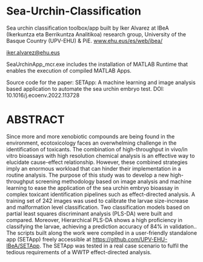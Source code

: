 # Sea-Urchin-Classification
Sea urchin classification toolbox/app built by Iker Alvarez at IBeA (Ikerkuntza eta Berrikuntza Analitikoa) research group, University of the Basque Country (UPV-EHU) & PiE. www.ehu.eus/es/web/ibea/

iker.alvarez@ehu.eus

SeaUrchinApp_mcr.exe includes the installation of MATLAB Runtime that enables the execution of compiled MATLAB Apps. 

Source code for the paper: SETApp: A machine learning and image analysis based application to automate the sea urchin embryo test. DOI: 10.1016/j.ecoenv.2022.113728

# ABSTRACT

Since more and more xenobiotic compounds are being found in the environment, ecotoxicology faces an overwhelming challenge in the identification of toxicants. The combination of high-throughput in vivo/in vitro bioassays with high resolution chemical analysis is an effective way to elucidate cause-effect relationship. However, these combined strategies imply an enormous workload that can hinder their implementation in a routine analysis. The purpose of this study was to develop a new high-throughput screening methodology based on image analysis and machine learning to ease the application of  the sea urchin embryo bioassay in complex toxicant identification pipelines such as effect-directed analysis. A training set of 242 images was used to calibrate the larvae size-increase and malformation level classification. Two classification models based on partial least squares discriminant analysis (PLS-DA) were built and compared. Moreover, Hierarchical PLS-DA shows a high proficiency in classifying the larvae, achieving a prediction accuracy of 84% in validation.. The scripts built along the work were compiled in a user-friendly standalone app  (SETApp) freely accessible at https://github.com/UPV-EHU-IBeA/SETApp. The SETApp was tested in a real case scenario to fulfil the tedious requirements of a WWTP effect-directed analysis.

